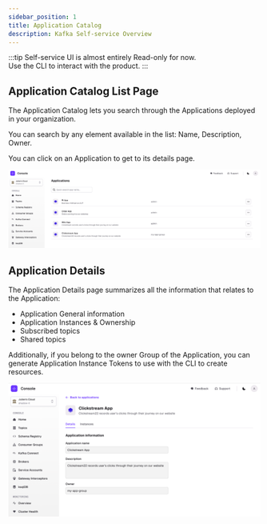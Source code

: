 ```yaml
---
sidebar_position: 1
title: Application Catalog
description: Kafka Self-service Overview
---
```


:::tip 
Self-service UI is almost entirely Read-only for now.  
Use the CLI to interact with the product.
:::

## Application Catalog List Page

The Application Catalog lets you search through the Applications deployed in your organization.  

You can search by any element available in the list: Name, Description, Owner.

You can click on an Application to get to its details page.

![AppCatalog](img/app-catalog.png)

## Application Details

The Application Details page summarizes all the information that relates to the Application:
- Application General information
- Application Instances & Ownership
- Subscribed topics
- Shared topics

Additionally, if you belong to the owner Group of the Application, you can generate Application Instance Tokens to use with the CLI to create resources.

![AppCatalogDetails](img/app-catalog-details.png)